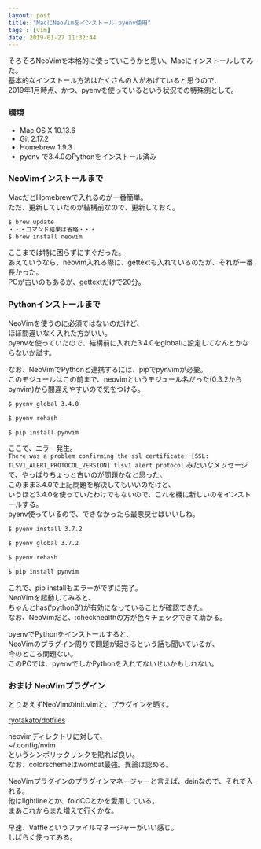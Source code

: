 ```yaml
---
layout: post
title: "MacにNeoVimをインストール pyenv使用"
tags : [vim]
date: 2019-01-27 11:32:44
---
```



そろそろNeoVimを本格的に使っていこうかと思い、Macにインストールしてみた。  
基本的なインストール方法はたくさんの人があげていると思うので、  
2019年1月時点、かつ、pyenvを使っているという状況での特殊例として。  



### 環境

* Mac OS X 10.13.6
* Git 2.17.2
* Homebrew 1.9.3
* pyenv で3.4.0のPythonをインストール済み


### NeoVimインストールまで


MacだとHomebrewで入れるのが一番簡単。  
ただ、更新していたのが結構前なので、更新しておく。  

```bash
$ brew update
・・・コマンド結果は省略・・・
$ brew install neovim
```

ここまでは特に困らずにすぐだった。  
あえていうなら、neovim入れる際に、gettextも入れているのだが、それが一番長かった。  
PCが古いのもあるが、gettextだけで20分。  



### Pythonインストールまで

NeoVimを使うのに必須ではないのだけど、  
ほぼ間違いなく入れた方がいい。  
pyenvを使っていたので、結構前に入れた3.4.0をglobalに設定してなんとかならないか試す。  

なお、NeoVimでPythonと連携するには、pipでpynvimが必要。  
このモジュールはこの前まで、neovimというモジュール名だった(0.3.2からpynvim)から間違えやすいので気をつける。  

```bash
$ pyenv global 3.4.0

$ pyenv rehash

$ pip install pynvim
```

ここで、エラー発生。  
`There was a problem confirming the ssl certificate: [SSL: TLSV1_ALERT_PROTOCOL_VERSION] tlsv1 alert protocol`
みたいなメッセージで、やっぱりちょっと古いのが問題かなと思った。  
このまま3.4.0で上記問題を解決してもいいのだけど、  
いうほど3.4.0を使っていたわけでもないので、これを機に新しいのをインストールする。  
pyenv使っているので、できなかったら最悪戻せばいいしね。  


```bash
$ pyenv install 3.7.2

$ pyenv global 3.7.2

$ pyenv rehash

$ pip install pynvim
```


これで、pip installもエラーがでずに完了。  
NeoVimを起動してみると、  
ちゃんとhas('python3')が有効になっていることが確認できた。  
なお、NeoVimだと、:checkhealthの方が色々チェックできて助かる。  

pyenvでPythonをインストールすると、  
NeoVimのプラグイン周りで問題が起きるという話も聞いているが、  
今のところ問題ない。  
このPCでは、pyenvでしかPythonを入れてないせいかもしれない。  



### おまけ NeoVimプラグイン

とりあえずNeoVimのinit.vimと、プラグインを晒す。  


[ryotakato/dotfiles](https://github.com/ryotakato/dotfiles)


neovimディレクトリに対して、  
~/.config/nvim  
というシンボリックリンクを貼れば良い。  
なお、colorschemeはwombat最強。異論は認める。  


NeoVimプラグインのプラグインマネージャーと言えば、deinなので、それで入れる。  
他はlightlineとか、foldCCとかを愛用している。  
まあこれからまた増えて行くかな。  


早速、Vaffleというファイルマネージャーがいい感じ。  
しばらく使ってみる。  










